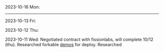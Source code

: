 
2023-10-16 Mon: 

---

2023-10-13 Fri:

2023-10-12 Thu:

2023-10-11 Wed: Negotiated contract with fissionlabs, will complete 10/12 (thu). Researched forkable [demos](https://github.com/jmaczan/gdansk-ai#-gda%C5%84sk-ai-) for deploy. Researched 







